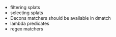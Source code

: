 - filtering splats
- selecting splats
- Decons matchers should be available in dmatch
- lambda predicates
- regex matchers
